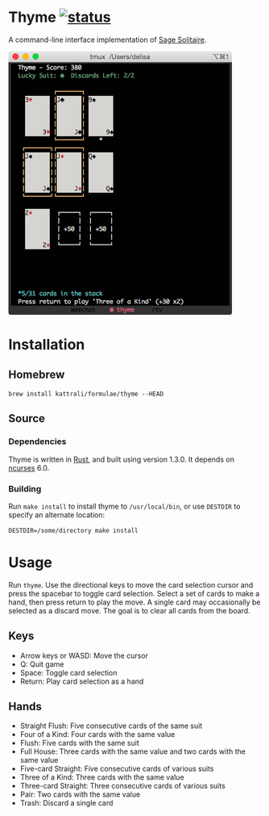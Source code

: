 # Thyme [![status](https://travis-ci.org/kattrali/thyme.svg?branch=master)](https://travis-ci.org/kattrali/thyme)

A command-line interface implementation of [Sage Solitaire](http://sagesolitaire.com).

![screenshot](thyme.png)

# Installation

## Homebrew

    brew install kattrali/formulae/thyme --HEAD

## Source

### Dependencies

Thyme is written in [Rust](http://rust-lang.org), and built using version
1.3.0. It depends on [ncurses](https://www.gnu.org/software/ncurses) 6.0.

### Building

Run `make install` to install thyme to `/usr/local/bin`, or use `DESTDIR` to specify
an alternate location:

    DESTDIR=/some/directory make install

# Usage

Run `thyme`. Use the directional keys to move the card selection cursor and
press the spacebar to toggle card selection. Select a set of cards to make a
hand, then press return to play the move. A single card may occasionally be
selected as a discard move. The goal is to clear all cards from the board.

## Keys

* Arrow keys or WASD: Move the cursor
* Q: Quit game
* Space: Toggle card selection
* Return: Play card selection as a hand

## Hands

* Straight Flush: Five consecutive cards of the same suit
* Four of a Kind: Four cards with the same value
* Flush: Five cards with the same suit
* Full House: Three cards with the same value and two cards with the same value
* Five-card Straight: Five consecutive cards of various suits
* Three of a Kind: Three cards with the same value
* Three-card Straight: Three consecutive cards of various suits
* Pair: Two cards with the same value
* Trash: Discard a single card
